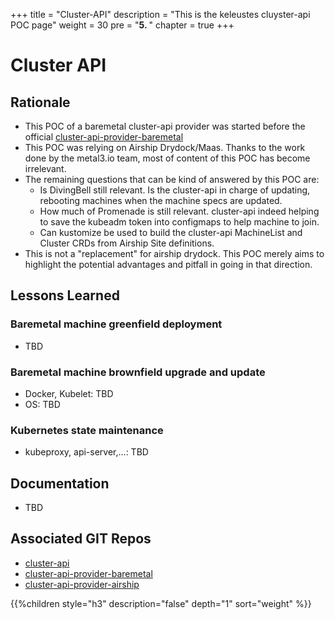 +++
title = "Cluster-API"
description = "This is the keleustes cluyster-api POC page"
weight = 30
pre = "<b>5. </b>"
chapter = true
+++

# Cluster API

## Rationale

- This POC of a baremetal cluster-api provider was started before the official [cluster-api-provider-baremetal](https://github.com/metal3-io/cluster-api-provider-baremetal)
- This POC was relying on Airship Drydock/Maas. Thanks to the work done by the metal3.io team, most of content of this POC has become
  irrelevant.
- The remaining questions that can be kind of answered by this POC are:
  - Is DivingBell still relevant. Is the cluster-api in charge of updating, rebooting machines when the machine specs are updated.
  - How much of Promenade is still relevant. cluster-api indeed helping to save the kubeadm token into configmaps to help
    machine to join.
  - Can kustomize be used to build the cluster-api MachineList and Cluster CRDs from Airship Site definitions.
- This is not a "replacement" for airship drydock. This POC merely aims
  to highlight the potential advantages and pitfall in going in that
  direction.

## Lessons Learned

### Baremetal machine greenfield deployment 

- TBD

### Baremetal machine brownfield upgrade and update

- Docker, Kubelet: TBD
- OS: TBD

### Kubernetes state maintenance

- kubeproxy, api-server,...: TBD

## Documentation

- TBD

## Associated GIT Repos

- [cluster-api](https://github.com/kubernetes-sigs/cluster-api)
- [cluster-api-provider-baremetal](https://github.com/metal3-io/cluster-api-provider-baremetal)
- [cluster-api-provider-airship](https://github.com/keleustes/cluster-api-provider-airship.git) 

<!--more-->

{{%children style="h3" description="false" depth="1" sort="weight" %}}
